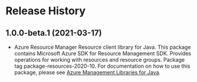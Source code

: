 # Release History

## 1.0.0-beta.1 (2021-03-17)

- Azure Resource Manager Resource client library for Java. This package contains Microsoft Azure SDK for Resource Management SDK. Provides operations for working with resources and resource groups. Package tag package-resources-2020-10. For documentation on how to use this package, please see [Azure Management Libraries for Java](https://aka.ms/azsdk/java/mgmt).
